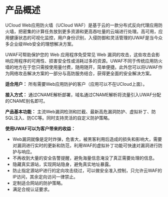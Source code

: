 # 产品概述
UCloud Web应用防火墙（UCloud WAF）是基于云的一款分布式反向代理应用防火墙，把密集的计算任务放到更多资源和更高吞吐量的云端进行处理。高可用，应用健康状态的可视化监控，用户身份识别，入侵防御和灵活管理的UWAF是当今众多企业级Web安全的理想解决方案。

UWAF可帮助保护您的 Web 应用程序免受常见 Web 漏洞的攻击，这些攻击会影响应用程序的可用性、损害安全性或消耗过多的资源。UWAF不同于传统应用防火墙的地方在于您只需按使用量付费，随用随开，简单便捷。此外您可以将UWAF作为网络攻击解决方案的一部分与高防服务结合，获得更全面的安全解决方案。

**适合用户：** 所有需要Web应用防护的客户（应用可以不在UCloud上面）。

**接入方式：** 通过CNAME解析部署，域名通过CNAME解析将流量引入UWAF分配的CNAME别名即可。

**产品基本功能：** 主流Web漏洞检测和拦截、最新高危漏洞防护、虚拟补丁、防SQL注入、防CC等。同时支持灵活的自定义防护策略。

**使用UWAF可以为客户带来的收益：**

  - Web漏洞就像是定时炸弹，危害大，被黑客利用后造成的损失和影响大，需要对漏洞进行实时的更新和防范，利用WAF的虚拟补丁功能可快速对漏洞进行防护与响应。
  - 不再收到大量的安全告警提醒，避免海量信息淹没了真正需要处理的信息。
  - 隐藏真实源站，实现网站隐身，避免真实地址暴露。
  - 防止指定源站IP进行的定向攻击绕过，可以做安全准入控制，只允许云WAF的IP访问，其余定向访问一律禁止。
  - 定制适合网站的防护策略。
  - 满足合规认证要求。
